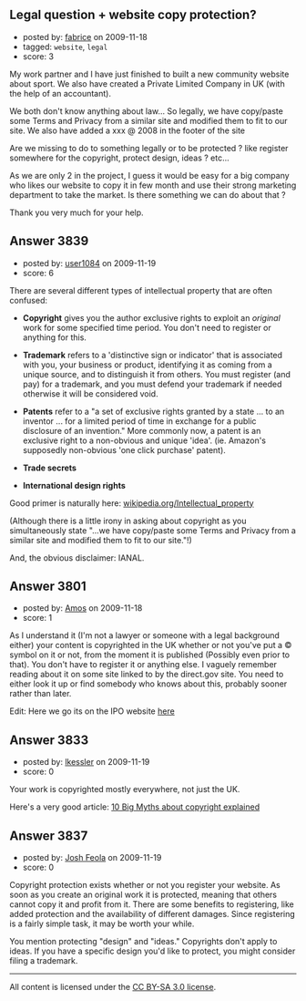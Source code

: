 ## Legal question + website copy protection?

- posted by: [fabrice](https://stackexchange.com/users/-1/1565-fabrice) on 2009-11-18
- tagged: `website`, `legal`
- score: 3

My work partner and I have just finished to built a new community website about sport.
We also have created a Private Limited Company in UK (with the help of an accountant).

We both don't know anything about law...
So legally, we have copy/paste some Terms and Privacy from a similar site and modified them to fit to our site.
We also have added a xxx @ 2008 in the footer of the site

Are we missing to do to something legally or to be protected ? like register somewhere for the copyright, protect design, ideas ? etc...

As we are only 2 in the project, I guess it would be easy for a big company who likes our website to copy it in few month and use their strong marketing department to take the market.
Is there something we can do about that ? 

Thank you very much for your help.





## Answer 3839

- posted by: [user1084](https://stackexchange.com/users/-1/1084-user1084) on 2009-11-19
- score: 6

<p>There are several different types of intellectual property that are often confused:</p>

<ul>
<li><p><strong>Copyright</strong> gives you the author exclusive rights to exploit an <em>original</em> work for some specified time period. You don't need to register or anything for this.</p></li>
<li><p><strong>Trademark</strong> refers to a 'distinctive sign or indicator' that is associated with you, your business or product, identifying it as coming from a unique source, and to distinguish it from others. You must register (and pay) for a trademark, and you must defend your trademark if needed otherwise it will be considered void.</p></li>
<li><p><strong>Patents</strong> refer to a "a set of exclusive rights granted by a state ... to an inventor ... for a limited period of time in exchange for a public disclosure of an invention." More commonly now, a patent is an exclusive right to a non-obvious and unique 'idea'. (ie. Amazon's supposedly non-obvious 'one click purchase' patent).</p></li>
<li><p><strong>Trade secrets</strong> </p></li>
<li><p><strong>International design rights</strong></p></li>
</ul>

<p>Good primer is naturally here: <a href="http://en.wikipedia.org/wiki/Intellectual%5Fproperty">wikipedia.org/Intellectual_property</a></p>

<p>(Although there is a little irony in asking about copyright as you simultaneously state "...we have copy/paste some Terms and Privacy from a similar site and modified them to fit to our site."!)</p>

<p>And, the obvious disclaimer: IANAL.</p>



## Answer 3801

- posted by: [Amos](https://stackexchange.com/users/-1/1558-amos) on 2009-11-18
- score: 1

<p>As I understand it (I'm not a lawyer or someone with a legal background either) your content is copyrighted in the UK whether or not you've put a &copy; symbol on it or not, from the moment it is published (Possibly even prior to that). You don't have to register it or anything else. I vaguely remember reading about it on some site linked to by the direct.gov site. You need to either look it up or find somebody who knows about this, probably sooner rather than later.</p>

<p>Edit: Here we go its on the IPO website <a href="http://www.ipo.gov.uk/types/copy.htm" rel="nofollow">here</a></p>



## Answer 3833

- posted by: [lkessler](https://stackexchange.com/users/-1/1491-lkessler) on 2009-11-19
- score: 0

<p>Your work is copyrighted mostly everywhere, not just the UK.</p>

<p>Here's a very good article: <a href="http://www.templetons.com/brad/copymyths.html" rel="nofollow">10 Big Myths about copyright explained</a></p>



## Answer 3837

- posted by: [Josh Feola](https://stackexchange.com/users/-1/1444-josh-feola) on 2009-11-19
- score: 0

Copyright protection exists whether or not you register your website. As soon as you create an original work it is protected, meaning that others cannot copy it and profit from it. There are some benefits to registering, like added protection and the availability of different damages. Since registering is a fairly simple task, it may be worth your while.

You mention protecting "design" and "ideas." Copyrights don't apply to ideas. If you have a specific design you'd like to protect, you might consider filing a trademark.



---

All content is licensed under the [CC BY-SA 3.0 license](https://creativecommons.org/licenses/by-sa/3.0/).
